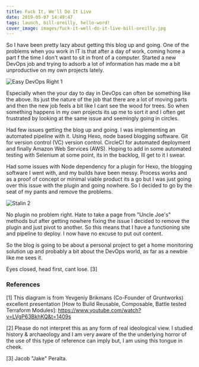 ```yaml
---
title: Fuck It, We'll Do It Live
date: 2019-05-07 14:49:47
tags: launch, bill-oreilly, hello-word!
cover_image: images/fuck-it-well-do-it-live-bill-oreilly.jpg
---
```


So I have been pretty lazy about getting this blog up and going. One of the problems when you work in IT is that after a day of work, coming home a part f the time I don't want to sit in front of a computer. Started a new DevOps job and trying to adsorb a lot of information has made me a bit unproductive on my own projects lately.

![Easy DevOps Right](/images/post1/easydevops.png)
1

Especially when the your day to day in DevOps can often be something like the above. Its just the nature of the job that there are a lot of moving parts and then the new job feels a bit like I cant see the wood for trees. So when something happens in my own projects its up me to sort it and I often get frustrated by looking at the same issue and seemingly going in circles.

Had few issues getting the blog up and going. I was implementing an automated pipeline with it. Using Hexo, node based blogging software. Git for version control (VC) version control. CircleCI for automated deployment and finally Amazon Web Services (AWS). Hoping to add in some automated testing with Selenium at some point, its in the backlog, Ill get to it I swear.

Had some issues with Node dependency for a plugin for Hexo, the blogging software I went with, and my builds have been messy. Process works and as a proof of concept or minimal viable product its a go but I was just going over this issue with the plugin and going nowhere. So I decided to go by the seat of my pants and remove the problems.

![Stalin](/../images/post1/stalin.jpg)
2

No plugin no problem right. Hate to take a page from "Uncle Joe's" methods but after getting nowhere fixing the issue I decided to remove the plugin and just pivot to another. So this means that I have a functioning site and pipeline to deploy. I now have no excuse to put out content.

So the blog is going to be about a personal project to get a home monitoring solution up and probably a bit about the DevOps world, as far as a newbie like me sees it.


Eyes closed, head first, cant lose. [3]

### References

[1] This diagram is from Yevgeniy Brikmans (Co-Founder of Gruntworks) excellent presentation [How to Build Reusable, Composable, Battle tested Terraform Modules]: https://www.youtube.com/watch?v=LVgP63BkhKQ&t=1409s

[2] Please do not interpret this as any form of real ideological view. I studied history & archaeology and I am very aware of the the underlying horror of the use of this type of reference can imply but, I am using this tongue in cheek.

[3] Jacob "Jake" Peralta.
